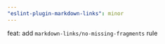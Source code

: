 ```yaml
---
"eslint-plugin-markdown-links": minor
---
```


feat: add `markdown-links/no-missing-fragments` rule
